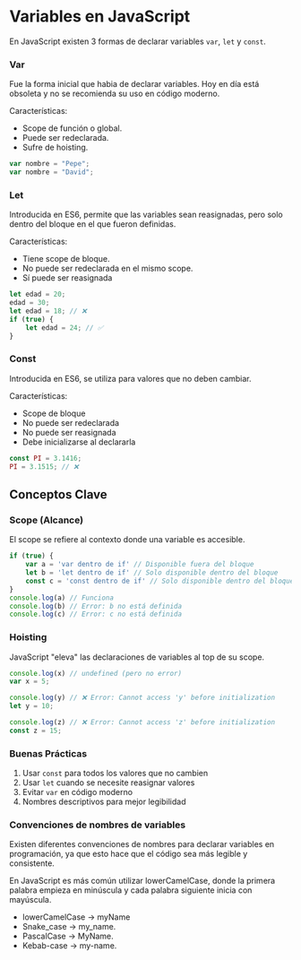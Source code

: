 # Variables en JavaScript

En JavaScript existen 3 formas de declarar variables `var`, `let` y `const`.

### Var
Fue la forma inicial que habia de declarar variables. Hoy en día está obsoleta y no se recomienda su uso en código moderno.

Características:
- Scope de función o global.
- Puede ser redeclarada.
- Sufre de hoisting.

```javascript
var nombre = "Pepe";
var nombre = "David";
```

### Let
Introducida en ES6, permite que las variables sean reasignadas, pero solo dentro del bloque en el que fueron definidas.

Características:
- Tiene scope de bloque.
- No puede ser redeclarada en el mismo scope.
- Sí puede ser reasignada

```javascript
let edad = 20;
edad = 30;
let edad = 18; // ❌
if (true) {
    let edad = 24; // ✅
}
```

### Const
Introducida en ES6, se utiliza para valores que no deben cambiar.

Características:
- Scope de bloque
- No puede ser redeclarada
- No puede ser reasignada
- Debe inicializarse al declararla

```javascript
const PI = 3.1416;
PI = 3.1515; // ❌
```

## Conceptos Clave

### Scope (Alcance)
El scope se refiere al contexto donde una variable es accesible.

```javascript
if (true) {
    var a = 'var dentro de if' // Disponible fuera del bloque
    let b = 'let dentro de if' // Solo disponible dentro del bloque
    const c = 'const dentro de if' // Solo disponible dentro del bloque
}
console.log(a) // Funciona
console.log(b) // Error: b no está definida
console.log(c) // Error: c no está definida
```

### Hoisting
JavaScript "eleva" las declaraciones de variables al top de su scope.

```javascript
console.log(x) // undefined (pero no error)
var x = 5;

console.log(y) // ❌ Error: Cannot access 'y' before initialization
let y = 10;

console.log(z) // ❌ Error: Cannot access 'z' before initialization
const z = 15;
```

### Buenas Prácticas
1. Usar `const` para todos los valores que no cambien
2. Usar `let` cuando se necesite reasignar valores
3. Evitar `var` en código moderno
4. Nombres descriptivos para mejor legibilidad

### Convenciones de nombres de variables
Existen diferentes convenciones de nombres para declarar variables en programación, ya que esto hace que el código sea más legible y consistente.

En JavaScript es más común utilizar lowerCamelCase, donde la primera palabra empieza en minúscula y cada palabra siguiente inicia con mayúscula.

- lowerCamelCase -> myName
- Snake_case -> my_name.
- PascalCase -> MyName.
- Kebab-case -> my-name.
